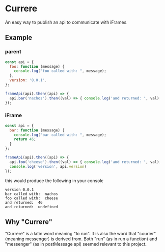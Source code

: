 # Currere
An easy way to publish an api to communicate with iFrames.

## Example
### parent
```js
const api = {
  foo: function (message) {
    console.log("foo called with: ", message);
  },
  version: '0.0.1',
};

frameApi(api).then((api) => {
  api.bar('nachos').then((val) => { console.log('and returned: ', val); });
});
```

### iFrame
```js
const api = {
  bar: function (message) {
    console.log("bar called with: ", message);
    return 46;
  }
};

frameApi(api).then((api) => {
  api.foo('cheese').then((val) => { console.log('and returned: ', val); });
  console.log('version', api.version)
});

```

this would produce the following in your console
```text
version 0.0.1                   
bar called with:  nachos
foo called with:  cheese
and returned:  46
and returned:  undefined
```

## Why "Currere"
"Currere" is a latin word meaning "to run". It is also the word that "courier" (meaning messenger) is derived from. Both "run" (as in run a function) and "messenger" (as in postMessage api) seemed relevant to this project.
